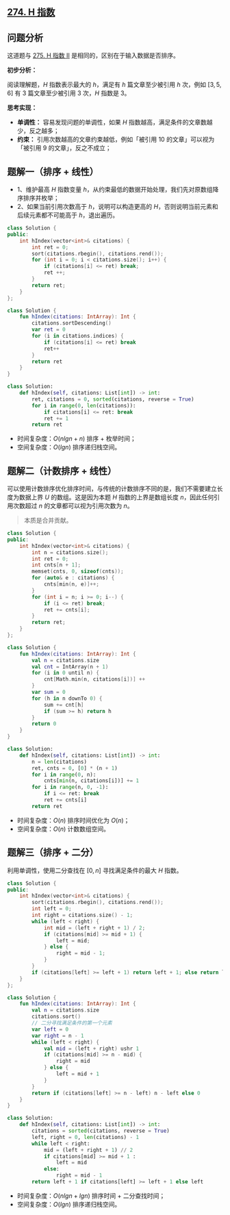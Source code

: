 ## [274. H 指数](https://leetcode.cn/problems/h-index/description/)

## 问题分析

这道题与 [275. H 指数 II](https://leetcode.cn/problems/h-index-ii/description/) 是相同的，区别在于输入数据是否排序。

**初步分析：**

阅读理解题，$H$ 指数表示最大的 $h$，满足有 $h$ 篇文章至少被引用 $h$ 次，例如 $[3, 5, 6]$ 有 $3$ 篇文章至少被引用 $3$ 次，$H$ 指数是 $3$。

**思考实现：**

- **单调性：** 容易发现问题的单调性，如果 $H$ 指数越高，满足条件的文章数越少，反之越多；
- **约束：** 引用次数越高的文章约束越低，例如「被引用 $10$ 的文章」可以视为「被引用 $9$ 的文章」，反之不成立；

## 题解一（排序 + 线性）

- 1、维护最高 $H$ 指数变量 $h$，从约束最低的数据开始处理，我们先对原数组降序排序并枚举；
- 2、如果当前引用次数高于 $h$，说明可以构造更高的 $H$，否则说明当前元素和后续元素都不可能高于 $h$，退出遍历。

``` C++ []
class Solution {
public:
    int hIndex(vector<int>& citations) {
        int ret = 0;
        sort(citations.rbegin(), citations.rend());
        for (int i = 0; i < citations.size(); i++) {
            if (citations[i] <= ret) break;
            ret ++;
        }
        return ret;
    }
};
```
``` Kotlin []
class Solution {
    fun hIndex(citations: IntArray): Int {
        citations.sortDescending()
        var ret = 0
        for (i in citations.indices) {
            if (citations[i] <= ret) break
            ret++
        }
        return ret
    }
}
```
``` Python []
class Solution:
    def hIndex(self, citations: List[int]) -> int:
        ret, citations = 0, sorted(citations, reverse = True)
        for i in range(0, len(citations)):
            if citations[i] <= ret: break
            ret += 1
        return ret
```

- 时间复杂度：$O(nlgn + n)$ 排序 + 枚举时间；
- 空间复杂度：$O(lgn)$ 排序递归栈空间。

## 题解二（计数排序 + 线性）

可以使用计数排序优化排序时间，与传统的计数排序不同的是，我们不需要建立长度为数据上界 $U$ 的数组。这是因为本题 $H$ 指数的上界是数组长度 $n$，因此任何引用次数超过 $n$ 的文章都可以视为引用次数为 $n$。

> 本质是合并贡献。

``` C++ []
class Solution {
public:
    int hIndex(vector<int>& citations) {
        int n = citations.size();
        int ret = 0;
        int cnts[n + 1];
        memset(cnts, 0, sizeof(cnts));
        for (auto& e : citations) {
            cnts[min(n, e)]++;
        }
        for (int i = n; i >= 0; i--) {
            if (i <= ret) break;
            ret += cnts[i];
        }
        return ret;
    }
};
```
``` Kotlin []
class Solution {
    fun hIndex(citations: IntArray): Int {
        val n = citations.size
        val cnt = IntArray(n + 1)
        for (i in 0 until n) {
            cnt[Math.min(n, citations[i])] ++
        }
        var sum = 0
        for (h in n downTo 0) {
            sum += cnt[h]
            if (sum >= h) return h
        }
        return 0
    }
}
```
``` Python []
class Solution:
    def hIndex(self, citations: List[int]) -> int:
        n = len(citations)
        ret, cnts = 0, [0] * (n + 1)
        for i in range(0, n):
            cnts[min(n, citations[i])] += 1
        for i in range(n, 0, -1):
            if i <= ret: break
            ret += cnts[i]
        return ret
```

- 时间复杂度：$O(n)$ 排序时间优化为 $O(n)$；
- 空间复杂度：$O(n)$ 计数数组空间。

## 题解三（排序 + 二分）

利用单调性，使用二分查找在 $[0, n]$ 寻找满足条件的最大 $H$ 指数。

``` C++ []
class Solution {
public:
    int hIndex(vector<int>& citations) {
        sort(citations.rbegin(), citations.rend());
        int left = 0;
        int right = citations.size() - 1;
        while (left < right) {
            int mid = (left + right + 1) / 2;
            if (citations[mid] >= mid + 1) {
                left = mid;
            } else {
                right = mid - 1;
            }
        }
        if (citations[left] >= left + 1) return left + 1; else return left;
    }
};
```
``` Kotlin []
class Solution {
    fun hIndex(citations: IntArray): Int {
        val n = citations.size
        citations.sort()
        // 二分寻找满足条件的第一个元素
        var left = 0
        var right = n - 1
        while (left < right) {
            val mid = (left + right) ushr 1
            if (citations[mid] >= n - mid) {
                right = mid
            } else {
                left = mid + 1
            }
        }
        return if (citations[left] >= n - left) n - left else 0
    }
}
```
``` Python []
class Solution:
    def hIndex(self, citations: List[int]) -> int:
        citations = sorted(citations, reverse = True)
        left, right = 0, len(citations) - 1
        while left < right:
            mid = (left + right + 1) // 2
            if citations[mid] >= mid + 1 :
                left = mid
            else: 
                right = mid - 1
        return left + 1 if citations[left] >= left + 1 else left
```

- 时间复杂度：$O(nlgn + lgn)$ 排序时间 + 二分查找时间；
- 空间复杂度：$O(lgn)$ 排序递归栈空间。
